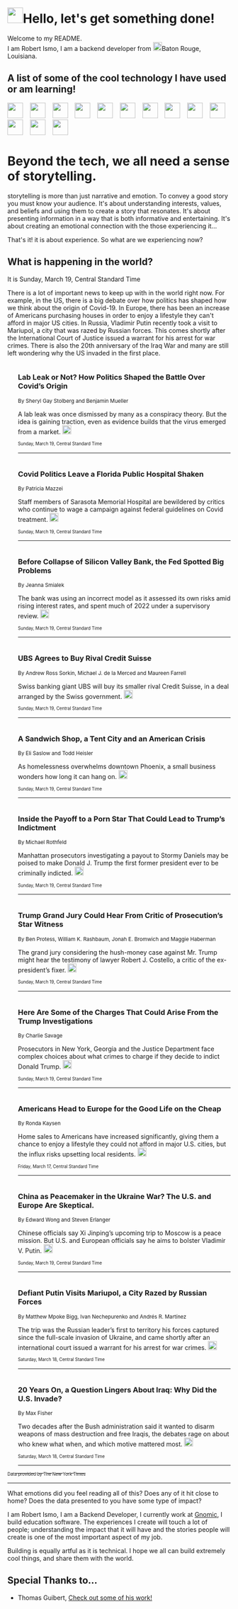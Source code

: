 <h1><img src="https://emojis.slackmojis.com/emojis/images/1643514375/3493/hot-coffee.gif?1643514375" width="35"/>Hello, let's get something done!</h1>

<p>Welcome to my README.<br/>
I am Robert Ismo, I am a backend developer from <img src="https://emojis.slackmojis.com/emojis/images/1638395689/50435/moulin_rouge.png?1638395689" width="20"/>Baton Rouge, Louisiana.</p>
<h2>A list of some of the cool technology I have used or am learning!</h2>
<p>
<img src="https://emojis.slackmojis.com/emojis/images/1643516091/21142/meow_bongotap.gif?1643516091" width="35" alt="">
<img src="https://img.shields.io/badge/Favorite%20Frontend%20Framework-SvelteKit-f83903" alt="">
<img src="https://img.shields.io/badge/Second%20Favorite-Vue-40b581" alt="">
<img src="https://img.shields.io/badge/Most%20Used%20Runtime-Nodejs-78b061" alt="">
<img src="https://emojis.slackmojis.com/emojis/images/1643517416/34482/fire.gif?1643517416" width="35" alt="">
<img src="https://img.shields.io/badge/Javascript%20But%20Better-Typescript-0078ca" alt="">
<img src="https://img.shields.io/badge/Favorite%20Language-Elixir-3e244d" alt="">
<img src="https://img.shields.io/badge/Containerize%20Everything-Docker-6ac9ef" alt="">
<img src="https://emojis.slackmojis.com/emojis/images/1643514596/5999/meow_party.gif?1643514596" width="35" alt="">
<img src="https://img.shields.io/badge/API%20Love%20Language-Graphql-de32a5" alt="">
<img src="https://img.shields.io/badge/Our%20Favorite%20Version%20Controller-Git-e94f33" alt="">
<img src="https://img.shields.io/badge/Favorite%20Database-Redis-d42d1d" alt="">
<img src="https://emojis.slackmojis.com/emojis/images/1643514559/5584/deployparrot.gif?1643514559" width="35" alt="">
<img src="https://img.shields.io/badge/Container%20Interstate-RabbitMQ-f66200" alt="">
<img src="https://img.shields.io/badge/Gotta%20Learn-Kubernetes-316adf" alt="">
<img src="https://img.shields.io/badge/Really%20Mature%20Now-WASM-654fef" alt="">
<img src="https://emojis.slackmojis.com/emojis/images/1666642497/61942/dance_vibe.gif?1666642497" width="35" alt="">
<img src="https://img.shields.io/badge/For%20My%20M1-ARM64-657d96" alt="">
<img src="https://img.shields.io/badge/Loving%20This%20So%20Much-TailwindCSS-17bcb5" alt="">
<img src="https://img.shields.io/badge/Cool%20Build%20Tool-Vite-f9cb24" alt="">
<img src="https://emojis.slackmojis.com/emojis/images/1669231376/62819/working-on-it.gif?1669231376" width="35" alt="">
<img src="https://img.shields.io/badge/Fun%20and%20Easy%20Database-MongoDB-5f8c49" alt="">
<img src="https://img.shields.io/badge/JS%20Life%20Support-NPM-c73737" alt="">
<img src="https://img.shields.io/badge/I%20Liked%20It-DynamoDB-0073b9" alt="">
<img src="https://emojis.slackmojis.com/emojis/images/1643514045/46/question.gif?1643514045" width="35" alt="">
<img src="https://img.shields.io/badge/cool-React-60d6f9" alt="">
<img src="https://img.shields.io/badge/Future%20Big%20Project-Lambda-f37e00" alt="">
<img src="https://img.shields.io/badge/NPM%20But%20Better-PNPM-f1aa07" alt="">
<img src="https://emojis.slackmojis.com/emojis/images/1643514943/9662/fbwow.gif?1643514943" width="35" alt="">
<img src="https://img.shields.io/badge/First%20Language-C-662079" alt="">
<img src="https://img.shields.io/badge/Where%20I%20Deploy%20Frontend-Vercel-000000" alt="">
<img src="https://img.shields.io/badge/Who%20Does%20not%20Want%20an%20App-Swift-f9492a" alt="">
<img src="https://emojis.slackmojis.com/emojis/images/1643514058/151/javascript.png?1643514058" width="35" alt="">
<img src="https://img.shields.io/badge/cool-Python-fbd542" alt="">
<img src="https://img.shields.io/badge/Favorite%20Something-Stripe-656cdc" alt="">
<img src="https://img.shields.io/badge/Of%20Course-HTML5-ed6327" alt="">
<img src="https://emojis.slackmojis.com/emojis/images/1660415405/60731/bomb.gif?1660415405" width="35" alt="">
<img src="https://img.shields.io/badge/hate-CSS-2964ec" alt="">
<img src="https://img.shields.io/badge/Learning-CircleCI-141215" alt="">
<img src="https://img.shields.io/badge/Learning-Rust-fbbb3b" alt="">
<img src="https://emojis.slackmojis.com/emojis/images/1660415397/60712/writing-hand.gif?1660415397" width="35" alt="">
<img src="https://img.shields.io/badge/Dev%20Browser%20of%20Choice-Firefox-cc4e26" alt="">
<img src="https://img.shields.io/badge/Recoverying%20From%20Windows-UNIX-1781e3" alt="">
<img src="https://img.shields.io/badge/LOVE-LogSeq-90c1c2" alt="">
<img src="https://emojis.slackmojis.com/emojis/images/1643514066/223/kirby.gif?1643514066" width="35" alt="">
<img src="https://img.shields.io/badge/Daily%20Driver-MacOS-e6e6e8" alt="">
<img src="https://img.shields.io/badge/Git%20Server-Github-000000" alt="">
<img src="https://img.shields.io/badge/enjoyable-EC2-f17428" alt="">
<img src="https://emojis.slackmojis.com/emojis/images/1643514239/2069/excited.gif?1643514239" width="35" alt="">
</p>
<h1>Beyond the tech, we all need a sense of storytelling.</h1>
<p>storytelling is more than just narrative and emotion. To convey a good story you must know your audience. It's about understanding interests, values, and beliefs and using them to create a story that resonates. It's about presenting information in a way that is both informative and entertaining. It's about creating an emotional connection with the those experiencing it...</p>
<p>That's it! it is about experience. So what are we experiencing now?</p>
<h2>What is happening in the world?</h2>
<p>It is Sunday, March 19, Central Standard Time</p>
<p>
There is a lot of important news to keep up with in the world right now. For example, in the US, there is a big debate over how politics has shaped how we think about the origin of Covid-19. In Europe, there has been an increase of Americans purchasing houses in order to enjoy a lifestyle they can&#39;t afford in major US cities. In Russia, Vladimir Putin recently took a visit to Mariupol, a city that was razed by Russian forces. This comes shortly after the International Court of Justice issued a warrant for his arrest for war crimes. There is also the 20th anniversary of the Iraq War and many are still left wondering why the US invaded in the first place.</p>
<ol>
<img src="https://img.shields.io/badge/-us-blue" alt="">
<h3>Lab Leak or Not? How Politics Shaped the Battle Over Covid’s Origin</h3>
<sub>By Sheryl Gay Stolberg and Benjamin Mueller</sub>
<p>A lab leak was once dismissed by many as a conspiracy theory. But the idea is gaining traction, even as evidence builds that the virus emerged from a market.  <a href="https://nyti.ms/400KVRt"><img src="https://developer.nytimes.com/files/poweredby_nytimes_30b.png?v=1583354208352" height="20"></a></p>
<sub><sub>Sunday, March 19, Central Standard Time</sub></sub>
<hr/>
<img src="https://img.shields.io/badge/-us-blue" alt="">
<h3>Covid Politics Leave a Florida Public Hospital Shaken</h3>
<sub>By Patricia Mazzei</sub>
<p>Staff members of Sarasota Memorial Hospital are bewildered by critics who continue to wage a campaign against federal guidelines on Covid treatment.  <a href="https://nyti.ms/3JuXQnF"><img src="https://developer.nytimes.com/files/poweredby_nytimes_30b.png?v=1583354208352" height="20"></a></p>
<sub><sub>Sunday, March 19, Central Standard Time</sub></sub>
<hr/>
<img src="https://img.shields.io/badge/-business-blue" alt="">
<h3>Before Collapse of Silicon Valley Bank, the Fed Spotted Big Problems</h3>
<sub>By Jeanna Smialek</sub>
<p>The bank was using an incorrect model as it assessed its own risks amid rising interest rates, and spent much of 2022 under a supervisory review.  <a href="https://nyti.ms/3LAagO0"><img src="https://developer.nytimes.com/files/poweredby_nytimes_30b.png?v=1583354208352" height="20"></a></p>
<sub><sub>Sunday, March 19, Central Standard Time</sub></sub>
<hr/>
<img src="https://img.shields.io/badge/-business-blue" alt="">
<h3>UBS Agrees to Buy Rival Credit Suisse</h3>
<sub>By Andrew Ross Sorkin, Michael J. de la Merced and Maureen Farrell</sub>
<p>Swiss banking giant UBS will buy its smaller rival Credit Suisse, in a deal arranged by the Swiss government.  <a href="https://nyti.ms/3lqk6HA"><img src="https://developer.nytimes.com/files/poweredby_nytimes_30b.png?v=1583354208352" height="20"></a></p>
<sub><sub>Sunday, March 19, Central Standard Time</sub></sub>
<hr/>
<img src="https://img.shields.io/badge/-us-blue" alt="">
<h3>A Sandwich Shop, a Tent City and an American Crisis</h3>
<sub>By Eli Saslow and Todd Heisler</sub>
<p>As homelessness overwhelms downtown Phoenix, a small business wonders how long it can hang on.  <a href="https://nyti.ms/3JsCjft"><img src="https://developer.nytimes.com/files/poweredby_nytimes_30b.png?v=1583354208352" height="20"></a></p>
<sub><sub>Sunday, March 19, Central Standard Time</sub></sub>
<hr/>
<img src="https://img.shields.io/badge/-nyregion-blue" alt="">
<h3>Inside the Payoff to a Porn Star That Could Lead to Trump’s Indictment</h3>
<sub>By Michael Rothfeld</sub>
<p>Manhattan prosecutors investigating a payout to Stormy Daniels may be poised to make Donald J. Trump the first former president ever to be criminally indicted.  <a href="https://nyti.ms/3JAglYe"><img src="https://developer.nytimes.com/files/poweredby_nytimes_30b.png?v=1583354208352" height="20"></a></p>
<sub><sub>Sunday, March 19, Central Standard Time</sub></sub>
<hr/>
<img src="https://img.shields.io/badge/-nyregion-blue" alt="">
<h3>Trump Grand Jury Could Hear From Critic of Prosecution’s Star Witness</h3>
<sub>By Ben Protess, William K. Rashbaum, Jonah E. Bromwich and Maggie Haberman</sub>
<p>The grand jury considering the hush-money case against Mr. Trump might hear the testimony of lawyer Robert J. Costello, a critic of the ex-president’s fixer.  <a href="https://nyti.ms/3ZQwmQx"><img src="https://developer.nytimes.com/files/poweredby_nytimes_30b.png?v=1583354208352" height="20"></a></p>
<sub><sub>Sunday, March 19, Central Standard Time</sub></sub>
<hr/>
<img src="https://img.shields.io/badge/-us-blue" alt="">
<h3>Here Are Some of the Charges That Could Arise From the Trump Investigations</h3>
<sub>By Charlie Savage</sub>
<p>Prosecutors in New York, Georgia and the Justice Department face complex choices about what crimes to charge if they decide to indict Donald Trump.  <a href="https://nyti.ms/3lk49Tj"><img src="https://developer.nytimes.com/files/poweredby_nytimes_30b.png?v=1583354208352" height="20"></a></p>
<sub><sub>Sunday, March 19, Central Standard Time</sub></sub>
<hr/>
<img src="https://img.shields.io/badge/-realestate-blue" alt="">
<h3>Americans Head to Europe for the Good Life on the Cheap</h3>
<sub>By Ronda Kaysen</sub>
<p>Home sales to Americans have increased significantly, giving them a chance to enjoy a lifestyle they could not afford in major U.S. cities, but the influx risks upsetting local residents.  <a href="https://nyti.ms/40bXsRV"><img src="https://developer.nytimes.com/files/poweredby_nytimes_30b.png?v=1583354208352" height="20"></a></p>
<sub><sub>Friday, March 17, Central Standard Time</sub></sub>
<hr/>
<img src="https://img.shields.io/badge/-us-blue" alt="">
<h3>China as Peacemaker in the Ukraine War? The U.S. and Europe Are Skeptical.</h3>
<sub>By Edward Wong and Steven Erlanger</sub>
<p>Chinese officials say Xi Jinping’s upcoming trip to Moscow is a peace mission. But U.S. and European officials say he aims to bolster Vladimir V. Putin.  <a href="https://nyti.ms/3YTVtAx"><img src="https://developer.nytimes.com/files/poweredby_nytimes_30b.png?v=1583354208352" height="20"></a></p>
<sub><sub>Sunday, March 19, Central Standard Time</sub></sub>
<hr/>
<img src="https://img.shields.io/badge/-world-blue" alt="">
<h3>Defiant Putin Visits Mariupol, a City Razed by Russian Forces</h3>
<sub>By Matthew Mpoke Bigg, Ivan Nechepurenko and Andrés R. Martínez</sub>
<p>The trip was the Russian leader’s first to territory his forces captured since the full-scale invasion of Ukraine, and came shortly after an international court issued a warrant for his arrest for war crimes.  <a href="https://nyti.ms/3LvTwXZ"><img src="https://developer.nytimes.com/files/poweredby_nytimes_30b.png?v=1583354208352" height="20"></a></p>
<sub><sub>Saturday, March 18, Central Standard Time</sub></sub>
<hr/>
<img src="https://img.shields.io/badge/-world-blue" alt="">
<h3>20 Years On, a Question Lingers About Iraq: Why Did the U.S. Invade?</h3>
<sub>By Max Fisher</sub>
<p>Two decades after the Bush administration said it wanted to disarm weapons of mass destruction and free Iraqis, the debates rage on about who knew what when, and which motive mattered most.  <a href="https://nyti.ms/3JOwzOB"><img src="https://developer.nytimes.com/files/poweredby_nytimes_30b.png?v=1583354208352" height="20"></a></p>
<sub><sub>Saturday, March 18, Central Standard Time</sub></sub>
<hr/>
</ol>
<a href="https://developer.nytimes.com"><sub><sub>Data provided by The New York Times</sub></sub></a>
<hr/>
<p>What emotions did you feel reading all of this? Does any of it hit close to home? Does the data presented to you have some type of impact?</p>
<p>I am Robert Ismo, I am a Backend Developer, I currently work at <a href="https://gnomic.education/">Gnomic</a>, I build education software. The experiences I create will touch a lot of people; understanding the impact that it will have and the stories people will create is one of the most important aspect of my job.</p>
<p>Building is equally artful as it is technical. I hope we all can build extremely cool things, and share them with the world.</p>
<h2>Special Thanks to...</h2>
<ul>
<li>Thomas Guibert, <a href="https://github.com/thmsgbrt/thmsgbrt">Check out some of his work!</a></li>
</ul>